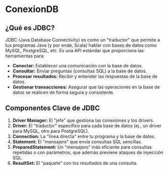 # ConexionDB
## ¿Qué es JDBC?

JDBC (Java Database Connectivity) es como un "traductor" que permite a tus programas Java (y por ende, Scala) hablar con bases de datos como MySQL, PostgreSQL, etc. Es una API estándar que proporciona las herramientas para:

*   **Conectar:** Establecer una comunicación con la base de datos.
*   **Consultar:** Enviar preguntas (consultas SQL) a la base de datos.
*   **Procesar resultados:** Recibir y entender las respuestas de la base de datos.
*   **Gestionar transacciones:** Asegurar que las operaciones en la base de datos se realicen de forma segura y consistente.

## Componentes Clave de JDBC

1.  **Driver Manager:** El "jefe" que gestiona las conexiones y los drivers.
2.  **Driver:** El "traductor" específico para cada base de datos (ej., un driver para MySQL, otro para PostgreSQL).
3.  **Connection:** La "línea directa" entre tu programa y la base de datos.
4.  **Statement:** El "mensajero" que envía consultas SQL sencillas.
5.  **PreparedStatement:** Un "mensajero" más eficiente para consultas repetidas o con parámetros, que además previene ataques de inyección SQL.
6.  **ResultSet:** El "paquete" con los resultados de una consulta.
